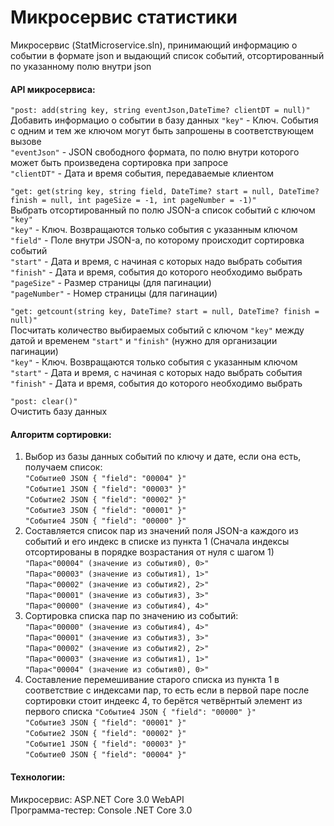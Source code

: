 # Микросервис статистики

Микросервис (StatMicroservice.sln), принимающий информацию о событии в формате json и выдающий список событий, отсортированный по указанному полю внутри json

#### API микросервиса:
`"post: add(string key, string eventJson,DateTime? clientDT = null)"`  
Добавить информацио о событии в базу данных 
`"key"` - Ключ. События с одним и тем же ключом могут быть запрошены в соответствующем вызове  
`"eventJson"` - JSON свободного формата, по полю внутри которого может быть произведена сортировка при запросе  
`"clientDT"` - Дата и время события, передаваемые клиентом  



`"get: get(string key, string field, DateTime? start = null, DateTime? finish = null, int pageSize = -1, int pageNumber = -1)"`  
Выбрать отсортированный по полю JSON-а список событий с ключом `"key"`  
`"key"` - Ключ. Возвращаются только события с указанным ключом  
`"field"` - Поле внутри JSON-а, по которому происходит сортировка событий  
`"start"` - Дата и время, с начиная с которых надо выбрать события  
`"finish"` - Дата и время, события до которого необходимо выбрать  
`"pageSize"` - Размер страницы (для пагинации)  
`"pageNumber"` - Номер страницы (для пагинации)  



`"get: getcount(string key, DateTime? start = null, DateTime? finish = null)"`  
Посчитать количество выбираемых событий с ключом `"key"` между датой и временем `"start"` и `"finish"` (нужно для организации пагинации)  
`"key"` - Ключ. Возвращаются только события с указанным ключом  
`"start"` - Дата и время, с начиная с которых надо выбрать события  
`"finish"` - Дата и время, события до которого необходимо выбрать  



`"post: clear()"`  
Очистить базу данных

#### Алгоритм сортировки:

1. Выбор из базы данных событий по ключу и дате, если она есть, получаем список:  
`"Событие0 JSON { "field": "00004" }"`  
`"Событие1 JSON { "field": "00003" }"`  
`"Событие2 JSON { "field": "00002" }"`  
`"Событие3 JSON { "field": "00001" }"`  
`"Событие4 JSON { "field": "00000" }"`  
2. Составляется список пар из значений поля JSON-а каждого из событий и его индекс в списке из пункта 1 (Сначала индексы отсортированы в порядке возрастания от нуля с шагом 1)  
`"Пара<"00004" (значение из события0), 0>"`  
`"Пара<"00003" (значение из события1), 1>"`  
`"Пара<"00002" (значение из события2), 2>"`  
`"Пара<"00001" (значение из события3), 3>"`  
`"Пара<"00000" (значение из события4), 4>"`  
3. Сортировка списка пар по значению из событий:  
`"Пара<"00000" (значение из события4), 4>"`  
`"Пара<"00001" (значение из события3), 3>"`  
`"Пара<"00002" (значение из события2), 2>"`  
`"Пара<"00003" (значение из события1), 1>"`  
`"Пара<"00004" (значение из события0), 0>"`  
4. Составление перемешивание старого списка из пункта 1 в соответствие с индексами пар, то есть если в первой паре после сортировки стоит индеекс 4, то берётся четвёрнтый элемент из первого списка
`"Событие4 JSON { "field": "00000" }"`  
`"Событие3 JSON { "field": "00001" }"`  
`"Событие2 JSON { "field": "00002" }"`  
`"Событие1 JSON { "field": "00003" }"`  
`"Событие0 JSON { "field": "00004" }"`  


#### Технологии:

Микросервис: ASP.NET Core 3.0 WebAPI  
Программа-тестер: Console .NET Core 3.0
